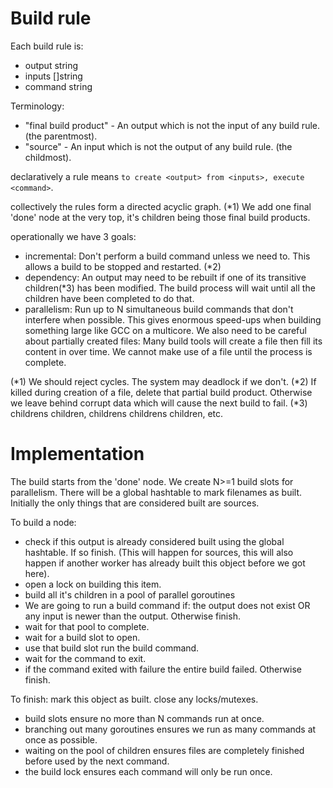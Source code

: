 # Build rule

Each build rule is:

* output string
* inputs []string
* command string

Terminology:
* "final build product" - An output which is not the input of any build rule. (the parentmost).
* "source" - An input which is not the output of any build rule. (the childmost).

declaratively a rule means `to create <output> from <inputs>, execute <command>`.

collectively the rules form a directed acyclic graph. (*1) We add one final 'done' node at the very top, it's children being those final build products.

operationally we have 3 goals:

* incremental: Don't perform a build command unless we need to. This allows a build to be stopped and restarted. (*2)
* dependency: An output may need to be rebuilt if one of its transitive children(*3) has been modified. The build process will wait until all the children have been completed to do that.
* parallelism: Run up to N simultaneous build commands that don't interfere when possible. This gives enormous speed-ups when building something large like GCC on a multicore. We also need to be careful about partially created files: Many build tools will create a file then fill its content in over time. We cannot make use of a file until the process is complete.

(*1) We should reject cycles. The system may deadlock if we don't.
(*2) If killed during creation of a file, delete that partial build product. Otherwise we leave behind corrupt data which will cause the next build to fail.
(*3) childrens children, childrens childrens children, etc.


# Implementation

The build starts from the 'done' node. We create N>=1 build slots for parallelism.
There will be a global hashtable to mark filenames as built. Initially the only things that are considered built are sources.

To build a node:

- check if this output is already considered built using the global hashtable. If so finish. (This will happen for sources, this will also happen if another worker has already built this object before we got here).
- open a lock on building this item.
- build all it's children in a pool of parallel goroutines
- We are going to run a build command if: the output does not exist OR any input is newer than the output. Otherwise finish.
- wait for that pool to complete.
- wait for a build slot to open.
- use that build slot run the build command. 
- wait for the command to exit.
- if the command exited with failure the entire build failed. Otherwise finish.

To finish: mark this object as built. close any locks/mutexes.

* build slots ensure no more than N commands run at once.
* branching out many goroutines ensures we run as many commands at once as possible.
* waiting on the pool of children ensures files are completely finished before used by the next command.
* the build lock ensures each command will only be run once.

